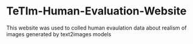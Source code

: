 # TeTIm-Human-Evaluation-Website

This website was used to colled human evaulation data about realism of images generated by text2images models
